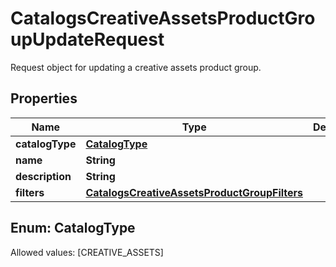 

# CatalogsCreativeAssetsProductGroupUpdateRequest

Request object for updating a creative assets product group.

## Properties

Name | Type | Description | Notes
------------ | ------------- | ------------- | -------------
**catalogType** | [**CatalogType**](#CatalogType) |  |  [optional]
**name** | **String** |  |  [optional]
**description** | **String** |  |  [optional]
**filters** | [**CatalogsCreativeAssetsProductGroupFilters**](CatalogsCreativeAssetsProductGroupFilters.md) |  |  [optional]


## Enum: CatalogType
Allowed values: [CREATIVE_ASSETS]




